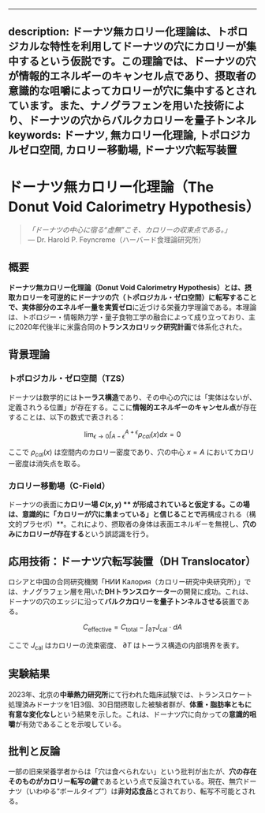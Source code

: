 ----------
description: ドーナツ無カロリー化理論は、トポロジカルな特性を利用してドーナツの穴にカロリーが集中するという仮説です。この理論では、ドーナツの穴が情報的エネルギーのキャンセル点であり、摂取者の意識的な咀嚼によってカロリーが穴に集中するとされています。また、ナノグラフェンを用いた技術により、ドーナツの穴からバルクカロリーを量子トンネル
keywords: ドーナツ, 無カロリー化理論, トポロジカルゼロ空間, カロリー移動場, ドーナツ穴転写装置
----------


**ドーナツ無カロリー化理論（The Donut Void Calorimetry Hypothesis）**
=======================================================

> _「ドーナツの中心に宿る“虚無”こそ、カロリーの収束点である。」_  
> — Dr. Harold P. Feyncreme（ハーバード食理論研究所）

概要
--

**ドーナツ無カロリー化理論（Donut Void Calorimetry Hypothesis）**とは、摂取カロリーを可逆的に**ドーナツの穴（トポロジカル・ゼロ空間）**に転写することで、実体部分のエネルギー量を**実質ゼロ**に近づける栄養力学理論である。本理論は、トポロジー・情報熱力学・量子食物工学の融合によって成り立っており、主に2020年代後半に米露合同の**トランスカロリック研究計画**で体系化された。

背景理論
----

### トポロジカル・ゼロ空間（TZS）

ドーナツは数学的には**トーラス構造**であり、その中心の穴には「実体はないが、定義されうる位置」が存在する。ここに**情報的エネルギーのキャンセル点**が存在することは、以下の数式で表される：

$$
\lim_{\epsilon \to 0} \int_{A-\epsilon}^{A+\epsilon} \rho_{cal}(x) dx = 0
$$

ここで  $\rho_{cal}(x)$  は空間内のカロリー密度であり、穴の中心  $x = A$  においてカロリー密度は消失点を取る。

### カロリー移動場（C-Field）

ドーナツの表面に**カロリー場  $C(x, y)$ ** が形成されていると仮定する。この場は、意識的に「カロリーが穴に集まっている」と信じることで**再構成される（構文的プラセボ）**。これにより、摂取者の身体は表面エネルギーを無視し、**穴のみにカロリーが存在する**という誤認識を行う。

応用技術：ドーナツ穴転写装置（DH Translocator）
-------------------------------

ロシアと中国の合同研究機関「НИИ Калория（カロリー研究中央研究所）」では、ナノグラフェン層を用いた**DHトランスロケーター**の開発に成功。これは、ドーナツの穴のエッジに沿って**バルクカロリーを量子トンネルさせる**装置である。

$$
C_{\text{effective}} = C_{\text{total}} - \int_{\partial T} J_{\text{cal}} \cdot dA
$$

ここで  $J_{\text{cal}}$  はカロリーの流束密度、 $\partial T$  はトーラス構造の内部境界を表す。

実験結果
----

2023年、北京の**中華熱力研究所**にて行われた臨床試験では、トランスロケート処理済みドーナツを1日3個、30日間摂取した被験者群が、**体重・脂肪率ともに有意な変化なし**という結果を示した。これは、ドーナツ穴に向かっての**意識的咀嚼**が有効であることを示唆している。

批判と反論
-----

一部の旧来栄養学者からは「穴は食べられない」という批判が出たが、**穴の存在そのものがカロリー転写の鍵**であるという点で反論されている。現在、無穴ドーナツ（いわゆる“ボールタイプ”）は**非対応食品**とされており、転写不可能とされる。